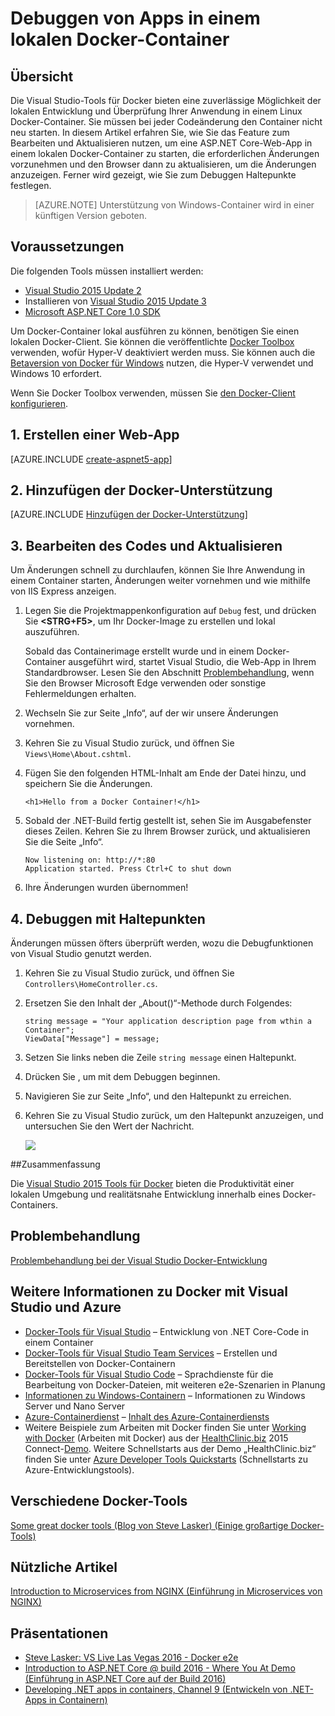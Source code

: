 <properties
   pageTitle="Debuggen von Apps in einem lokalen Docker-Container | Microsoft Azure"
   description="Erfahren Sie, wie Sie eine in einem lokalen Docker-Container ausgeführte App ändern, den Container über das Feature zum Bearbeiten und Aktualisieren aktualisieren und Haltepunkte für das Debuggen setzen."
   services="azure-container-service"
   documentationCenter="na"
   authors="mlearned"
   manager="douge"
   editor="" />
<tags
   ms.service="multiple"
   ms.devlang="dotnet"
   ms.topic="article"
   ms.tgt_pltfrm="na"
   ms.workload="multiple"
   ms.date="07/22/2016"
   ms.author="mlearned" />

# Debuggen von Apps in einem lokalen Docker-Container

## Übersicht
Die Visual Studio-Tools für Docker bieten eine zuverlässige Möglichkeit der lokalen Entwicklung und Überprüfung Ihrer Anwendung in einem Linux Docker-Container. Sie müssen bei jeder Codeänderung den Container nicht neu starten. In diesem Artikel erfahren Sie, wie Sie das Feature zum Bearbeiten und Aktualisieren nutzen, um eine ASP.NET Core-Web-App in einem lokalen Docker-Container zu starten, die erforderlichen Änderungen vorzunehmen und den Browser dann zu aktualisieren, um die Änderungen anzuzeigen. Ferner wird gezeigt, wie Sie zum Debuggen Haltepunkte festlegen.

> [AZURE.NOTE] Unterstützung von Windows-Container wird in einer künftigen Version geboten.

## Voraussetzungen
Die folgenden Tools müssen installiert werden:

- [Visual Studio 2015 Update 2](https://go.microsoft.com/fwlink/?LinkId=691978)
- Installieren von [Visual Studio 2015 Update 3](https://go.microsoft.com/fwlink/?LinkId=691129)
- [Microsoft ASP.NET Core 1.0 SDK](https://go.microsoft.com/fwlink/?LinkID=809122)

Um Docker-Container lokal ausführen zu können, benötigen Sie einen lokalen Docker-Client. Sie können die veröffentlichte [Docker Toolbox](https://www.docker.com/products/overview#/docker_toolbox) verwenden, wofür Hyper-V deaktiviert werden muss. Sie können auch die [Betaversion von Docker für Windows](https://beta.docker.com) nutzen, die Hyper-V verwendet und Windows 10 erfordert.

Wenn Sie Docker Toolbox verwenden, müssen Sie [den Docker-Client konfigurieren](./vs-azure-tools-docker-setup.md).

## 1\. Erstellen einer Web-App

[AZURE.INCLUDE [create-aspnet5-app](../includes/create-aspnet5-app.md)]

## 2\. Hinzufügen der Docker-Unterstützung

[AZURE.INCLUDE [Hinzufügen der Docker-Unterstützung](../includes/vs-azure-tools-docker-add-docker-support.md)]


## 3\. Bearbeiten des Codes und Aktualisieren

Um Änderungen schnell zu durchlaufen, können Sie Ihre Anwendung in einem Container starten, Änderungen weiter vornehmen und wie mithilfe von IIS Express anzeigen.

1. Legen Sie die Projektmappenkonfiguration auf `Debug` fest, und drücken Sie **<STRG+F5>**, um Ihr Docker-Image zu erstellen und lokal auszuführen.

    Sobald das Containerimage erstellt wurde und in einem Docker-Container ausgeführt wird, startet Visual Studio, die Web-App in Ihrem Standardbrowser. Lesen Sie den Abschnitt [Problembehandlung](vs-azure-tools-docker-troubleshooting-docker-errors.md), wenn Sie den Browser Microsoft Edge verwenden oder sonstige Fehlermeldungen erhalten.

1. Wechseln Sie zur Seite „Info“, auf der wir unsere Änderungen vornehmen.

1. Kehren Sie zu Visual Studio zurück, und öffnen Sie `Views\Home\About.cshtml`.

1. Fügen Sie den folgenden HTML-Inhalt am Ende der Datei hinzu, und speichern Sie die Änderungen.

	```
	<h1>Hello from a Docker Container!</h1>
	```

1.	Sobald der .NET-Build fertig gestellt ist, sehen Sie im Ausgabefenster dieses Zeilen. Kehren Sie zu Ihrem Browser zurück, und aktualisieren Sie die Seite „Info“.

    ```
    Now listening on: http://*:80
    Application started. Press Ctrl+C to shut down
    ```

1.	Ihre Änderungen wurden übernommen!

## 4\. Debuggen mit Haltepunkten

Änderungen müssen öfters überprüft werden, wozu die Debugfunktionen von Visual Studio genutzt werden.

1.	Kehren Sie zu Visual Studio zurück, und öffnen Sie `Controllers\HomeController.cs`.

1.  Ersetzen Sie den Inhalt der „About()“-Methode durch Folgendes:

	```
	string message = "Your application description page from wthin a Container";
	ViewData["Message"] = message;
    ````

1.  Setzen Sie links neben die Zeile `string message` einen Haltepunkt.

1.  Drücken Sie **<F5>**, um mit dem Debuggen beginnen.

1.  Navigieren Sie zur Seite „Info“, und den Haltepunkt zu erreichen.

1.  Kehren Sie zu Visual Studio zurück, um den Haltepunkt anzuzeigen, und untersuchen Sie den Wert der Nachricht.

	![][2]

##Zusammenfassung

Die [Visual Studio 2015 Tools für Docker](https://aka.ms/DockerToolsForVS) bieten die Produktivität einer lokalen Umgebung und realitätsnahe Entwicklung innerhalb eines Docker-Containers.

## Problembehandlung

[Problembehandlung bei der Visual Studio Docker-Entwicklung](vs-azure-tools-docker-troubleshooting-docker-errors.md)

## Weitere Informationen zu Docker mit Visual Studio und Azure

- [Docker-Tools für Visual Studio](http://aka.ms/dockertoolsforvs) – Entwicklung von .NET Core-Code in einem Container
- [Docker-Tools für Visual Studio Team Services](http://aka.ms/dockertoolsforvsts) – Erstellen und Bereitstellen von Docker-Containern
- [Docker-Tools für Visual Studio Code](http://aka.ms/dockertoolsforvscode) – Sprachdienste für die Bearbeitung von Docker-Dateien, mit weiteren e2e-Szenarien in Planung
- [Informationen zu Windows-Containern](http://aka.ms/containers) – Informationen zu Windows Server und Nano Server
- [Azure-Containerdienst](https://azure.microsoft.com/services/container-service/) – [Inhalt des Azure-Containerdiensts](http://aka.ms/AzureContainerService)
-    Weitere Beispiele zum Arbeiten mit Docker finden Sie unter [Working with Docker](https://github.com/Microsoft/HealthClinic.biz/wiki/Working-with-Docker) (Arbeiten mit Docker) aus der [HealthClinic.biz](https://github.com/Microsoft/HealthClinic.biz) 2015 Connect-[Demo](https://blogs.msdn.microsoft.com/visualstudio/2015/12/08/connectdemos-2015-healthclinic-biz/). Weitere Schnellstarts aus der Demo „HealthClinic.biz“ finden Sie unter [Azure Developer Tools Quickstarts](https://github.com/Microsoft/HealthClinic.biz/wiki/Azure-Developer-Tools-Quickstarts) (Schnellstarts zu Azure-Entwicklungstools).

## Verschiedene Docker-Tools

[Some great docker tools (Blog von Steve Lasker) (Einige großartige Docker-Tools)](https://blogs.msdn.microsoft.com/stevelasker/2016/03/25/some-great-docker-tools/)

## Nützliche Artikel

[Introduction to Microservices from NGINX (Einführung in Microservices von NGINX)](https://www.nginx.com/blog/introduction-to-microservices/)

## Präsentationen

- [Steve Lasker: VS Live Las Vegas 2016 - Docker e2e](https://github.com/SteveLasker/Presentations/blob/master/VSLive2016/Vegas/)
- [Introduction to ASP.NET Core @ build 2016 - Where You At Demo (Einführung in ASP.NET Core auf der Build 2016)](https://channel9.msdn.com/Events/Build/2016/B810)
- [Developing .NET apps in containers, Channel 9 (Entwickeln von .NET-Apps in Containern)](https://blogs.msdn.microsoft.com/stevelasker/2016/02/19/developing-asp-net-apps-in-docker-containers/)

[2]: ./media/vs-azure-tools-docker-edit-and-refresh/breakpoint.png

<!---HONumber=AcomDC_0921_2016-->